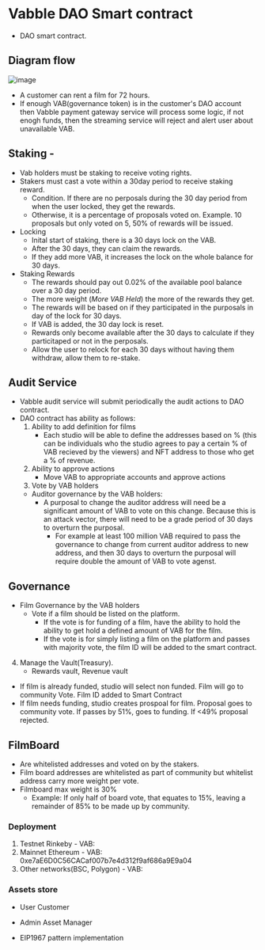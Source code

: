 # Vabble DAO Smart contract

- DAO smart contract.

## Diagram flow
![image](https://user-images.githubusercontent.com/44410798/172245583-e01f3d29-46f1-4fda-864c-4a52d4e190bc.png)

- A customer can rent a film for 72 hours.
- If enough VAB(governance token) is in the customer's DAO account then Vabble payment gateway service will process some logic, if not enogh funds, then the streaming service will reject and alert user about unavailable VAB.

## Staking -
- Vab holders must be staking to receive voting rights.
- Stakers must cast a vote within a 30day period to receive staking reward.
  - Condition. If there are no perposals during the 30 day period from when the user locked, they get the rewards.
  - Otherwise, it is a percentage of proposals voted on. Example. 10 proposals but only voted on 5, 50% of rewards will be issued.
- Locking
  - Inital start of staking, there is a 30 days lock on the VAB.
  - After the 30 days, they can claim the rewards.
  - If they add more VAB, it increases the lock on the whole balance for 30 days.
- Staking Rewards
  - The rewards should pay out 0.02% of the available pool balance over a 30 day period.
  - The more weight (_More VAB Held_) the more of the rewards they get.
  - The rewards will be based on if they participated in the purposals in day of the lock for 30 days.
  - If VAB is added, the 30 day lock is reset.
  - Rewards only become available after the 30 days to calculate if they particitaped or not in the perposals.
  - Allow the user to relock for each 30 days without having them withdraw, allow them to re-stake.

## Audit Service
- Vabble audit service will submit periodically the audit actions to DAO contract.
- DAO contract has ability as follows:
  1) Ability to add definition for films
      - Each studio will be able to define the addresses based on % (this can be individuals who the studio agrees to pay a certain % of VAB recieved by the viewers) and NFT address to those who get a % of revenue.
  2) Ability to approve actions
      - Move VAB to appropriate accounts and approve actions
  3) Vote by VAB holders
    - Auditor governance by the VAB holders:
      - A purposal to change the auditor address will need be a significant amount of VAB to vote on this change. Because this is an attack vector, there will need to be a grade period of 30 days to overturn the purposal. 
        - For example at least 100 million VAB required to pass the governance to change from current auditor address to new address, and then 30 days to overturn the purposal will require double the amount of VAB to vote agenst.
 
 ## Governance
 - Film Governance by the VAB holders
      - Vote if a film should be listed on the platform.
        - If the vote is for funding of a film, have the ability to hold the ability to get hold a defined amount of VAB for the film.
        - If the vote is for simply listing a film on the platform and passes with majority vote, the film ID will be added to the smart contract.
  4) Manage the Vault(Treasury).
      - Rewards vault, Revenue vault
  - If film is already funded, studio will select non funded. Film will go to community Vote. Film ID added to Smart Contract
  - If film needs funding, studio creates prospoal for film. Proposal goes to community vote. If passes by 51%, goes to funding. If <49% proposal rejected.

 ## FilmBoard
 - Are whitelisted addresses and voted on by the stakers.
 - Film board addresses are whitelisted as part of community but whitelist address carry more weight per vote.
 - Filmboard max weight is 30%
    - Example: If only half of board vote, that equates to 15%, leaving a remainder of 85% to be made up by community.
      

### Deployment
  1) Testnet Rinkeby
    - VAB:   
  2) Mainnet Ethereum
    - VAB: 0xe7aE6D0C56CACaf007b7e4d312f9af686a9E9a04
  3) Other networks(BSC, Polygon)
    - VAB: 

### Assets store
  - User
    Customer
  - Admin
    Asset Manager



- EIP1967 pattern implementation
